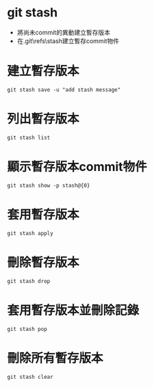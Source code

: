 # git stash
* 將尚未commit的異動建立暫存版本
* 在.git\refs\stash建立暫存commit物件

# 建立暫存版本
```
git stash save -u "add stash message"
```

# 列出暫存版本
```
git stash list
```

# 顯示暫存版本commit物件
```
git stash show -p stash@{0}
```

# 套用暫存版本
```
git stash apply
```

# 刪除暫存版本
```
git stash drop
```

# 套用暫存版本並刪除記錄
```
git stash pop
```

# 刪除所有暫存版本
```
git stash clear
```